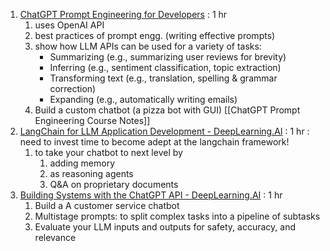 
1. [ChatGPT Prompt Engineering for Developers](https://www.deeplearning.ai/short-courses/chatgpt-prompt-engineering-for-developers/) : 1 hr 
	1. uses OpenAI API
	2. best practices of prompt engg. (writing effective prompts)
	3. show how LLM APIs can be used for a variety of tasks:
		- Summarizing (e.g., summarizing user reviews for brevity)
		- Inferring (e.g., sentiment classification, topic extraction)
		- Transforming text (e.g., translation, spelling & grammar correction)
		- Expanding (e.g., automatically writing emails)
	4. Build a custom chatbot (a pizza bot with GUI)
	[[ChatGPT Prompt Engineering Course Notes]]
1. [LangChain for LLM Application Development - DeepLearning.AI](https://www.deeplearning.ai/short-courses/langchain-for-llm-application-development/) : 1 hr : need to invest  time to become adept at the langchain framework!
	1. to take your chatbot to next level by 
		1. adding memory
		2. as reasoning agents
		3. Q&A on proprietary documents
2. [Building Systems with the ChatGPT API - DeepLearning.AI](https://www.deeplearning.ai/short-courses/building-systems-with-chatgpt/) : 1 hr 
	1. Build a A customer service chatbot
	2. Multistage prompts: to split complex tasks into a pipeline of subtasks
	3. Evaluate your LLM inputs and outputs for safety, accuracy, and relevance